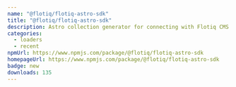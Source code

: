 ```yaml
---
name: "@flotiq/flotiq-astro-sdk"
title: "@flotiq/flotiq-astro-sdk"
description: Astro collection generator for connecting with Flotiq CMS
categories:
  - loaders
  - recent
npmUrl: https://www.npmjs.com/package/@flotiq/flotiq-astro-sdk
homepageUrl: https://www.npmjs.com/package/@flotiq/flotiq-astro-sdk
badge: new
downloads: 135
---
```

